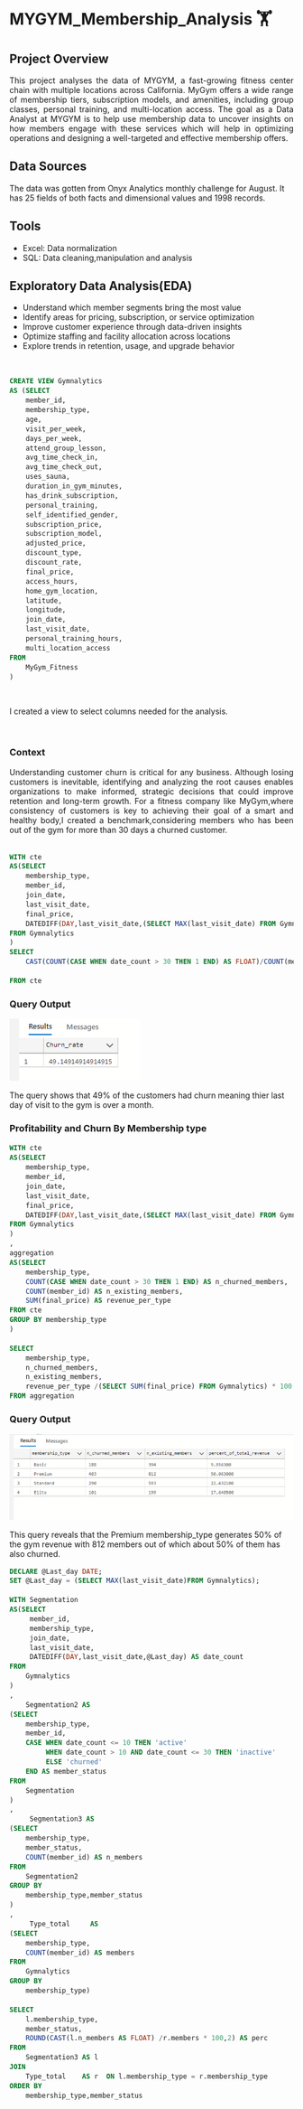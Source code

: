 # MYGYM_Membership_Analysis 🏋️

## Project Overview

<p align="justify">
This project analyses the data of MYGYM, a fast-growing fitness center chain with multiple locations across California. MyGym offers a wide range of membership tiers, subscription models, and amenities, including group classes, personal training, and multi-location access. The goal as a Data Analyst at MYGYM is to help use membership data to uncover insights on how members engage with these services which will help in optimizing operations and designing  a well-targeted and effective membership offers.
</p>


## Data Sources
The data was gotten from Onyx Analytics monthly challenge for August. It has 25 fields of both facts and dimensional values and 1998 records.


## Tools
- Excel: Data normalization
- SQL: Data cleaning,manipulation and analysis

## Exploratory Data Analysis(EDA)
- Understand which member segments bring the most value
- Identify areas for pricing, subscription, or service optimization
- Improve customer experience through data-driven insights
- Optimize staffing and facility allocation across locations
- Explore trends in retention, usage, and upgrade behavior

&nbsp;


``` sql
CREATE VIEW Gymnalytics 
AS (SELECT 
    member_id,
    membership_type,
    age,
    visit_per_week,
    days_per_week,
    attend_group_lesson,
    avg_time_check_in,
    avg_time_check_out,
    uses_sauna,
    duration_in_gym_minutes,
    has_drink_subscription,
    personal_training,
    self_identified_gender,
    subscription_price,
    subscription_model,
    adjusted_price,
    discount_type,
    discount_rate,
    final_price,
    access_hours,
    home_gym_location,
    latitude,
    longitude,
    join_date,
    last_visit_date,
    personal_training_hours,
    multi_location_access
FROM 
    MyGym_Fitness
)
```
&nbsp;


I created a view to select columns needed for the analysis.


&nbsp;


### Context
<p align="justify">
Understanding customer churn is critical for any business. Although losing customers is inevitable, identifying and analyzing the root causes enables organizations to make informed, strategic decisions that could improve retention and long-term growth. For a fitness company like MyGym,where consistency of customers is key to achieving their goal of a smart and healthy body,I created a benchmark,considering members who has  been out of the gym for more than 30 days a churned customer.
</p>

```sql

WITH cte 
AS(SELECT 
    membership_type,
    member_id,
    join_date,
    last_visit_date,
    final_price,
    DATEDIFF(DAY,last_visit_date,(SELECT MAX(last_visit_date) FROM Gymnalytics)) AS date_count
FROM Gymnalytics
)
SELECT 
    CAST(COUNT(CASE WHEN date_count > 30 THEN 1 END) AS FLOAT)/COUNT(member_id)* 100 AS Churn_rate
 
FROM cte
```

### Query Output
![Gym Profit and Churn](./churn%20rate.PNG)

The query shows that 49% of the customers had churn meaning thier last day of visit to the gym is over a month.



### Profitability and Churn By Membership type

``` sql
WITH cte 
AS(SELECT 
    membership_type,
    member_id,
    join_date,
    last_visit_date,
    final_price,
    DATEDIFF(DAY,last_visit_date,(SELECT MAX(last_visit_date) FROM Gymnalytics)) AS date_count
FROM Gymnalytics
)
,
aggregation 
AS(SELECT 
    membership_type,
    COUNT(CASE WHEN date_count > 30 THEN 1 END) AS n_churned_members,
    COUNT(member_id) AS n_existing_members,
    SUM(final_price) AS revenue_per_type
FROM cte
GROUP BY membership_type
)

SELECT 
    membership_type,
    n_churned_members,
    n_existing_members,
    revenue_per_type /(SELECT SUM(final_price) FROM Gymnalytics) * 100 AS percent_of_total_revenue 
FROM aggregation
```

### Query Output
![Gym Profit and Churn](gym_profit%20and%20churn.PNG)

This query reveals that the Premium membership_type generates 50% of the gym revenue with 812 members out of which about 50% of them has also churned.





```sql
DECLARE @Last_day DATE;
SET @Last_day = (SELECT MAX(last_visit_date)FROM Gymnalytics);

WITH Segmentation
AS(SELECT
     member_id,
     membership_type,
     join_date,
     last_visit_date,
     DATEDIFF(DAY,last_visit_date,@Last_day) AS date_count  
FROM
    Gymnalytics
)
,
    Segmentation2 AS
(SELECT 
    membership_type,
    member_id,
    CASE WHEN date_count <= 10 THEN 'active'
         WHEN date_count > 10 AND date_count <= 30 THEN 'inactive'
         ELSE 'churned'
    END AS member_status
FROM 
    Segmentation
)
, 
     Segmentation3 AS
(SELECT 
    membership_type,
    member_status,
    COUNT(member_id) AS n_members
FROM 
    Segmentation2
GROUP BY 
    membership_type,member_status
)
,
     Type_total     AS
(SELECT 
    membership_type,
    COUNT(member_id) AS members
FROM 
    Gymnalytics
GROUP BY 
    membership_type)

SELECT 
    l.membership_type,
    member_status,
    ROUND(CAST(l.n_members AS FLOAT) /r.members * 100,2) AS perc
FROM 
    Segmentation3 AS l
JOIN 
    Type_total    AS r  ON l.membership_type = r.membership_type
ORDER BY 
    membership_type,member_status
```






